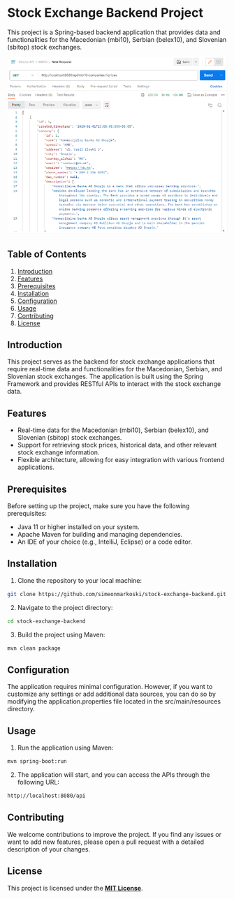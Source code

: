 # Stock Exchange Backend Project

This project is a Spring-based backend application that provides data and functionalities for the Macedonian (mbi10), Serbian (belex10), and Slovenian (sbitop) stock exchanges.

![Screenshot](screenshot.png)

## Table of Contents
1. [Introduction](#introduction)
2. [Features](#features)
3. [Prerequisites](#prerequisites)
4. [Installation](#installation)
5. [Configuration](#configuration)
6. [Usage](#usage)
7. [Contributing](#contributing)
8. [License](#license)

## Introduction

This project serves as the backend for stock exchange applications that require real-time data and functionalities for the Macedonian, Serbian, and Slovenian stock exchanges. The application is built using the Spring Framework and provides RESTful APIs to interact with the stock exchange data.

## Features

- Real-time data for the Macedonian (mbi10), Serbian (belex10), and Slovenian (sbitop) stock exchanges.
- Support for retrieving stock prices, historical data, and other relevant stock exchange information.
- Flexible architecture, allowing for easy integration with various frontend applications.

## Prerequisites

Before setting up the project, make sure you have the following prerequisites:

- Java 11 or higher installed on your system.
- Apache Maven for building and managing dependencies.
- An IDE of your choice (e.g., IntelliJ, Eclipse) or a code editor.

## Installation

1. Clone the repository to your local machine:

```bash
git clone https://github.com/simeonmarkoski/stock-exchange-backend.git
```

2. Navigate to the project directory:

```bash
cd stock-exchange-backend
```

3. Build the project using Maven:

```bash
mvn clean package
```

## Configuration

The application requires minimal configuration. However, if you want to customize any settings or add additional data sources, you can do so by modifying the application.properties file located in the src/main/resources directory.

## Usage

1. Run the application using Maven:

```bash
mvn spring-boot:run
```

2. The application will start, and you can access the APIs through the following URL:

```bash 
http://localhost:8080/api
```

## Contributing

We welcome contributions to improve the project. If you find any issues or want to add new features, please open a pull request with a detailed description of your changes.

## License

This project is licensed under the <u><b>MIT License</b></u>.